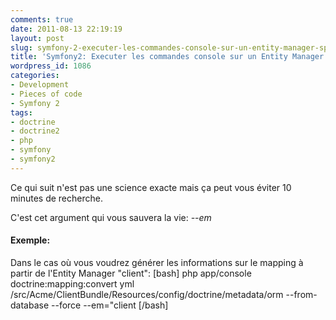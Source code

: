```yaml
---
comments: true
date: 2011-08-13 22:19:19
layout: post
slug: symfony-2-executer-les-commandes-console-sur-un-entity-manager-specifique
title: 'Symfony2: Executer les commandes console sur un Entity Manager spécifique'
wordpress_id: 1086
categories:
- Development
- Pieces of code
- Symfony 2
tags:
- doctrine
- doctrine2
- php
- symfony
- symfony2
---
```


Ce qui suit n'est pas une science exacte mais ça peut vous éviter 10 minutes de recherche. 

C'est cet argument qui vous sauvera la vie: _--em_



#### Exemple:


Dans le cas où vous voudrez générer les informations sur le mapping à partir de l'Entity Manager "client":
[bash]
php app/console doctrine:mapping:convert yml /src/Acme/ClientBundle/Resources/config/doctrine/metadata/orm --from-database --force --em="client
[/bash] 
